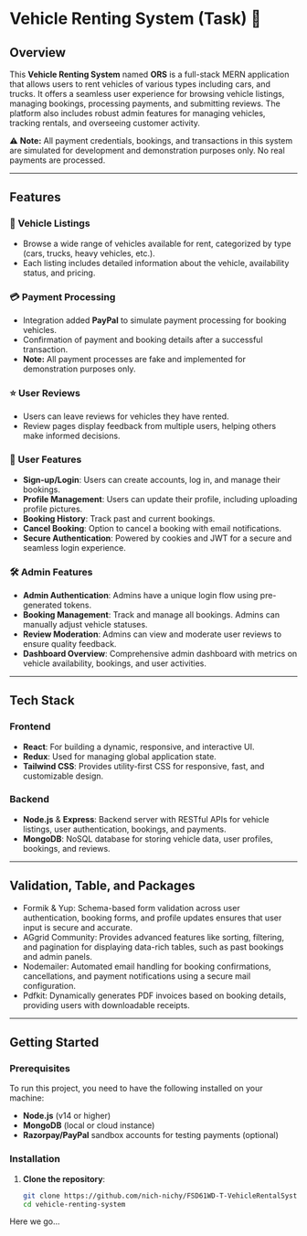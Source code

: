 # Vehicle Renting System (Task) 🚗

## Overview
This **Vehicle Renting System** named **ORS** is a full-stack MERN application that allows users to rent vehicles of various types including cars, and trucks. It offers a seamless user experience for browsing vehicle listings, managing bookings, processing payments, and submitting reviews. The platform also includes robust admin features for managing vehicles, tracking rentals, and overseeing customer activity.

⚠️ **Note:** All payment credentials, bookings, and transactions in this system are simulated for development and demonstration purposes only. No real payments are processed.

---

## Features

### 🚗 Vehicle Listings
- Browse a wide range of vehicles available for rent, categorized by type (cars, trucks, heavy vehicles, etc.).
- Each listing includes detailed information about the vehicle, availability status, and pricing.

### 💳 Payment Processing
- Integration added **PayPal** to simulate payment processing for booking vehicles.
- Confirmation of payment and booking details after a successful transaction.
- **Note:** All payment processes are fake and implemented for demonstration purposes only.

### ⭐ User Reviews
- Users can leave reviews for vehicles they have rented.
- Review pages display feedback from multiple users, helping others make informed decisions.

### 👤 User Features
- **Sign-up/Login**: Users can create accounts, log in, and manage their bookings.
- **Profile Management**: Users can update their profile, including uploading profile pictures.
- **Booking History**: Track past and current bookings.
- **Cancel Booking**: Option to cancel a booking with email notifications.
- **Secure Authentication**: Powered by cookies and JWT for a secure and seamless login experience.

### 🛠️ Admin Features
- **Admin Authentication**: Admins have a unique login flow using pre-generated tokens.
- **Booking Management**: Track and manage all bookings. Admins can manually adjust vehicle statuses.
- **Review Moderation**: Admins can view and moderate user reviews to ensure quality feedback.
- **Dashboard Overview**: Comprehensive admin dashboard with metrics on vehicle availability, bookings, and user activities.

---

## Tech Stack

### Frontend
- **React**: For building a dynamic, responsive, and interactive UI.
- **Redux**: Used for managing global application state.
- **Tailwind CSS**: Provides utility-first CSS for responsive, fast, and customizable design.

### Backend
- **Node.js** & **Express**: Backend server with RESTful APIs for vehicle listings, user authentication, bookings, and payments.
- **MongoDB**: NoSQL database for storing vehicle data, user profiles, bookings, and reviews.
  
---

## Validation, Table, and Packages

- Formik & Yup: Schema-based form validation across user authentication, booking forms, and profile updates ensures that user input is secure and accurate.
- AGgrid Community: Provides advanced features like sorting, filtering, and pagination for displaying data-rich tables, such as past bookings and admin panels.
- Nodemailer: Automated email handling for booking confirmations, cancellations, and payment notifications using a secure mail configuration.
- Pdfkit: Dynamically generates PDF invoices based on booking details, providing users with downloadable receipts.

  
---

## Getting Started

### Prerequisites
To run this project, you need to have the following installed on your machine:
- **Node.js** (v14 or higher)
- **MongoDB** (local or cloud instance)
- **Razorpay/PayPal** sandbox accounts for testing payments (optional)

### Installation

1. **Clone the repository**:
   ```bash
   git clone https://github.com/nich-nichy/FSD61WD-T-VehicleRentalSystem-Frontend
   cd vehicle-renting-system

Here we go...


